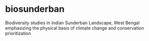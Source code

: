 # biosunderban
Biodiversity studies in Indian Sunderban Landscape, West Bengal  emphasizing the physical basis of climate change and conservation prioritization
